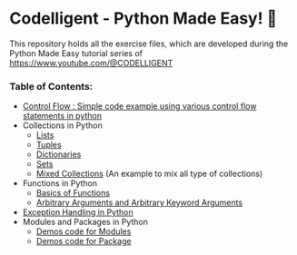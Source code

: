 # Codelligent - Python Made Easy! 🚀

This repository holds all the exercise files, which are developed during the Python Made Easy tutorial series of https://www.youtube.com/@CODELLIGENT

### Table of Contents:

* [Control Flow : Simple code example using various control flow statements in python](https://github.com/kajin88/codelligent_python/blob/fb23a3b7efff7f6f68356f6ef08c75fa9f9f5607/1.%20Control%20Flow/simple_calculator.py)
* Collections in Python
  * [Lists](https://github.com/kajin88/codelligent_python/blob/fb23a3b7efff7f6f68356f6ef08c75fa9f9f5607/2.%20Collections/1.%20lists.py)
  * [Tuples](https://github.com/kajin88/codelligent_python/blob/fb23a3b7efff7f6f68356f6ef08c75fa9f9f5607/2.%20Collections/2.%20tuple.py)
  * [Dictionaries](https://github.com/kajin88/codelligent_python/blob/8fd2338efd44cf4684ebcf059f30f8bc517156e6/2.%20Collections/3.%20dictionary.py)
  * [Sets](https://github.com/kajin88/codelligent_python/blob/1229fd4645fa4c29e1f15efb37c45afb7bfb21a9/2.%20Collections/4.%20set.py)
  * [Mixed Collections](https://github.com/kajin88/codelligent_python/blob/508657a2b2f8a4d6afb5ac4fd231df482fb7c717/2.%20Collections/5.%20mixedCollections.py) (An example to mix all type of collections)
* Functions in Python
  * [Basics of Functions](https://github.com/kajin88/codelligent_python/blob/d6049c62adfb5986324b7fe8830678fa94f6983a/3.%20Functions/functions1.py)
  * [Arbitrary Arguments and Arbitrary Keyword Arguments](https://github.com/kajin88/codelligent_python/blob/3d1e5de67d9a9f93bbf2142b327bb421d501b877/3.%20Functions/functions2.py)
* [Exception Handling in Python](https://github.com/kajin88/codelligent_python/blob/a355361b9e8b41152553751801562a72fe961347/4.%20Exception%20Handling/exceptionHandling.py)
* Modules and Packages in Python
  * [Demos code for Modules](https://github.com/kajin88/codelligent_python/tree/7ec80f1c49fdcc1b01702a636e227ab6fdd8e12d/5.%20Modules%20and%20Packages/moduledemo)
  * [Demos code for Package](https://github.com/kajin88/codelligent_python/tree/7ec80f1c49fdcc1b01702a636e227ab6fdd8e12d/5.%20Modules%20and%20Packages/packagedemo)
